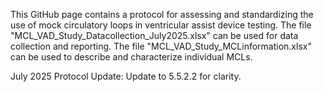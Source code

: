 This GitHub page contains a protocol for assessing and standardizing the use of mock circulatory loops in ventricular assist device testing. The file "MCL_VAD_Study_Datacollection_July2025.xlsx" can be used for data collection and reporting. The file "MCL_VAD_Study_MCLinformation.xlsx" can be used to describe and characterize individual MCLs.

July 2025 Protocol Update: Update to 5.5.2.2 for clarity.

